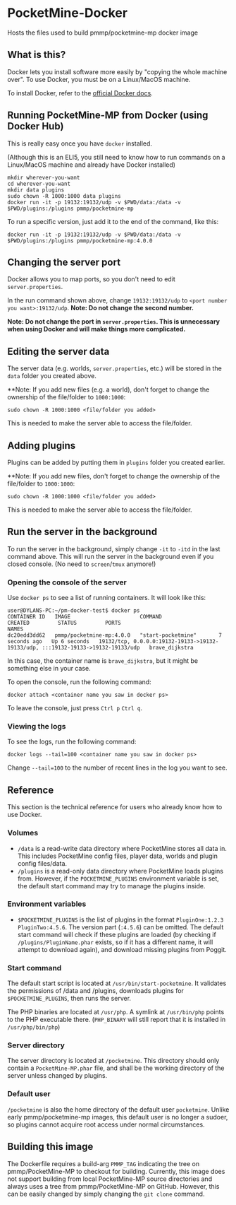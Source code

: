 # PocketMine-Docker
Hosts the files used to build pmmp/pocketmine-mp docker image

## What is this?
Docker lets you install software more easily by "copying the whole machine over".
To use Docker, you must be on a Linux/MacOS machine.

To install Docker, refer to the [official Docker docs](https://docs.docker.com/engine/install/).

## Running PocketMine-MP from Docker (using Docker Hub)
This is really easy once you have `docker` installed.

(Although this is an ELI5, you still need to know how to run commands on a Linux/MacOS machine and already have Docker installed)

```
mkdir wherever-you-want
cd wherever-you-want
mkdir data plugins
sudo chown -R 1000:1000 data plugins
docker run -it -p 19132:19132/udp -v $PWD/data:/data -v $PWD/plugins:/plugins pmmp/pocketmine-mp
```

To run a specific version, just add it to the end of the command, like this:
```
docker run -it -p 19132:19132/udp -v $PWD/data:/data -v $PWD/plugins:/plugins pmmp/pocketmine-mp:4.0.0
```


## Changing the server port
Docker allows you to map ports, so you don't need to edit `server.properties`.

In the run command shown above, change `19132:19132/udp` to `<port number you want>:19132/udp`. **Note: Do not change the second number.**

**Note: Do not change the port in `server.properties`. This is unnecessary when using Docker and will make things more complicated.**

## Editing the server data
The server data (e.g. worlds, `server.properties`, etc.) will be stored in the `data` folder you created above.

**Note: If you add new files (e.g. a world), don't forget to change the ownership of the file/folder to `1000:1000`:
```
sudo chown -R 1000:1000 <file/folder you added>
```
This is needed to make the server able to access the file/folder.

## Adding plugins
Plugins can be added by putting them in `plugins` folder you created earlier.


**Note: If you add new files, don't forget to change the ownership of the file/folder to `1000:1000`:
```
sudo chown -R 1000:1000 <file/folder you added>
```
This is needed to make the server able to access the file/folder.

## Run the server in the background
To run the server in the background, simply change `-it` to `-itd` in the last command above.
This will run the server in the background even if you closed console. (No need to `screen`/`tmux` anymore!)

### Opening the console of the server
Use `docker ps` to see a list of running containers. It will look like this:
```
user@DYLANS-PC:~/pm-docker-test$ docker ps
CONTAINER ID   IMAGE                      COMMAND                  CREATED         STATUS         PORTS                                                                              NAMES
dc20edd3dd62   pmmp/pocketmine-mp:4.0.0   "start-pocketmine"       7 seconds ago   Up 6 seconds   19132/tcp, 0.0.0.0:19132-19133->19132-19133/udp, :::19132-19133->19132-19133/udp   brave_dijkstra
```
In this case, the container name is `brave_dijkstra`, but it might be something else in your case.

To open the console, run the following command:

```
docker attach <container name you saw in docker ps>
```

To leave the console, just press `Ctrl p` `Ctrl q`.

### Viewing the logs
To see the logs, run the following command:
```
docker logs --tail=100 <container name you saw in docker ps>
```
Change `--tail=100` to the number of recent lines in the log you want to see.

## Reference
This section is the technical reference for users who already know how to use Docker.

### Volumes
- `/data` is a read-write data directory where PocketMine stores all data in.
	This includes PocketMine config files, player data, worlds and plugin config files/data.
- `/plugins` is a read-only data directory where PocketMine loads plugins from.
	However, if the `POCKETMINE_PLUGINS` environment variable is set, the default start command may try to manage the plugins inside.

### Environment variables
- `$POCKETMINE_PLUGINS` is the list of plugins in the format `PluginOne:1.2.3 PluginTwo:4.5.6`. The version part (`:4.5.6`) can be omitted.
	The default start command will check if these plugins are loaded
	(by checking if `/plugins/PluginName.phar` exists, so if it has a different name, it will attempt to download again),
	and download missing plugins from Poggit.

### Start command
The default start script is located at `/usr/bin/start-pocketmine`.
It validates the permissions of /data and /plugins,
downloads plugins for `$POCKETMINE_PLUGINS`,
then runs the server.

The PHP binaries are located at `/usr/php`.
A symlink at `/usr/bin/php` points to the PHP executable there.
(`PHP_BINARY` will still report that it is installed in `/usr/php/bin/php`)

### Server directory
The server directory is located at `/pocketmine`.
This directory should only contain a `PocketMine-MP.phar` file,
and shall be the working directory of the server unless changed by plugins.

### Default user
`/pocketmine` is also the home directory of the default user `pocketmine`.
Unlike early pmmp/pocketmine-mp images, this default user is no longer a sudoer,
so plugins cannot acquire root access under normal circumstances.

## Building this image
The Dockerfile requires a build-arg `PMMP_TAG` indicating the tree on pmmp/PocketMine-MP to checkout for building.
Currently, this image does not support building from local PocketMine-MP source directories
and always uses a tree from pmmp/PocketMine-MP on GitHub.
However, this can be easily changed by simply changing the `git clone` command.
